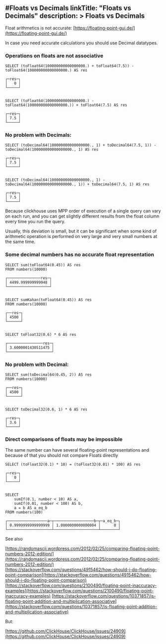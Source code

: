 #Floats vs Decimals
linkTitle: "Floats vs Decimals"
description: >
    Floats vs Decimals
---
Float arithmetics is not accurate: [https://floating-point-gui.de/](https://floating-point-gui.de/)

In case you need accurate calculations you should use Decimal datatypes.

### Operations on floats are not associative

```
SELECT (toFloat64(100000000000000000.) + toFloat64(7.5)) - toFloat64(100000000000000000.) AS res

┌─res─┐
│   0 │
└─────┘


SELECT (toFloat64(100000000000000000.) - toFloat64(100000000000000000.)) + toFloat64(7.5) AS res

┌─res─┐
│ 7.5 │
└─────┘
```

### No problem with Decimals:

```
SELECT (toDecimal64(100000000000000000., 1) + toDecimal64(7.5, 1)) - toDecimal64(100000000000000000., 1) AS res

┌─res─┐
│ 7.5 │
└─────┘


SELECT (toDecimal64(100000000000000000., 1) - toDecimal64(100000000000000000., 1)) + toDecimal64(7.5, 1) AS res

┌─res─┐
│ 7.5 │
└─────┘
```


Because clickhouse uses MPP order of execution of a single query can vary on each run, and you can get slightly different results from the float column every time you run the query.

Usually, this deviation is small, but it can be significant when some kind of arithmetic operation is performed on very large and very small numbers at the same time.


### Some decimal numbers has no accurate float representation

```
SELECT sum(toFloat64(0.45)) AS res
FROM numbers(10000)

┌───────────────res─┐
│ 4499.999999999948 │
└───────────────────┘


SELECT sumKahan(toFloat64(0.45)) AS res
FROM numbers(10000)

┌──res─┐
│ 4500 │
└──────┘


SELECT toFloat32(0.6) * 6 AS res

┌────────────────res─┐
│ 3.6000001430511475 │
└────────────────────┘

```

### No problem with Decimal:

```
SELECT sum(toDecimal64(0.45, 2)) AS res
FROM numbers(10000)

┌──res─┐
│ 4500 │
└──────┘


SELECT toDecimal32(0.6, 1) * 6 AS res

┌─res─┐
│ 3.6 │
└─────┘
```

### Direct comparisons of floats may be impossible

The same number can have several floating-point representations and because of that you should not compare Floats directly

```
SELECT (toFloat32(0.1) * 10) = (toFloat32(0.01) * 100) AS res

┌─res─┐
│   0 │
└─────┘


SELECT
    sumIf(0.1, number < 10) AS a,
    sumIf(0.01, number < 100) AS b,
    a = b AS a_eq_b
FROM numbers(100)

┌──────────────────a─┬──────────────────b─┬─a_eq_b─┐
│ 0.9999999999999999 │ 1.0000000000000004 │      0 │
└────────────────────┴────────────────────┴────────┘
```

See also

[https://randomascii.wordpress.com/2012/02/25/comparing-floating-point-numbers-2012-edition/](https://randomascii.wordpress.com/2012/02/25/comparing-floating-point-numbers-2012-edition/)
[https://stackoverflow.com/questions/4915462/how-should-i-do-floating-point-comparison](https://stackoverflow.com/questions/4915462/how-should-i-do-floating-point-comparison)
[https://stackoverflow.com/questions/2100490/floating-point-inaccuracy-examples](https://stackoverflow.com/questions/2100490/floating-point-inaccuracy-examples)
[https://stackoverflow.com/questions/10371857/is-floating-point-addition-and-multiplication-associative](https://stackoverflow.com/questions/10371857/is-floating-point-addition-and-multiplication-associative)

But:

[https://github.com/ClickHouse/ClickHouse/issues/24909](https://github.com/ClickHouse/ClickHouse/issues/24909)

